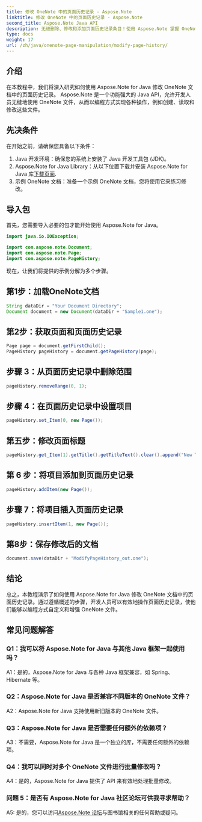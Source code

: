 ```yaml
---
title: 修改 OneNote 中的页面历史记录 - Aspose.Note
linktitle: 修改 OneNote 中的页面历史记录 - Aspose.Note
second_title: Aspose.Note Java API
description: 无缝删除、修改和添加页面历史记录条目！使用 Aspose.Note 掌握 OneNote 的分步指南和代码。 #OneNote #Java #Aspose
type: docs
weight: 17
url: /zh/java/onenote-page-manipulation/modify-page-history/
---
```

## 介绍

在本教程中，我们将深入研究如何使用 Aspose.Note for Java 修改 OneNote 文档中的页面历史记录。 Aspose.Note 是一个功能强大的 Java API，允许开发人员无缝地使用 OneNote 文件，从而以编程方式实现各种操作，例如创建、读取和修改这些文件。

## 先决条件

在开始之前，请确保您具备以下条件：

1. Java 开发环境：确保您的系统上安装了 Java 开发工具包 (JDK)。
2.  Aspose.Note for Java Library：从以下位置下载并安装 Aspose.Note for Java 库[下载页面](https://releases.aspose.com/note/java/).
3. 示例 OneNote 文档：准备一个示例 OneNote 文档，您将使用它来练习修改。

## 导入包

首先，您需要导入必要的包才能开始使用 Aspose.Note for Java。

```java
import java.io.IOException;

import com.aspose.note.Document;
import com.aspose.note.Page;
import com.aspose.note.PageHistory;
```

现在，让我们将提供的示例分解为多个步骤。

## 第1步：加载OneNote文档

```java
String dataDir = "Your Document Directory";
Document document = new Document(dataDir + "Sample1.one");
```

## 第2步：获取页面和页面历史记录

```java
Page page = document.getFirstChild();
PageHistory pageHistory = document.getPageHistory(page);
```

## 步骤 3：从页面历史记录中删除范围

```java
pageHistory.removeRange(0, 1);
```

## 步骤 4：在页面历史记录中设置项目

```java
pageHistory.set_Item(0, new Page());
```

## 第五步：修改页面标题

```java
pageHistory.get_Item(1).getTitle().getTitleText().clear().append("New Title");
```

## 第 6 步：将项目添加到页面历史记录

```java
pageHistory.addItem(new Page());
```

## 步骤 7：将项目插入页面历史记录

```java
pageHistory.insertItem(1, new Page());
```

## 第8步：保存修改后的文档

```java
document.save(dataDir + "ModifyPageHistory_out.one");
```

## 结论

总之，本教程演示了如何使用 Aspose.Note for Java 修改 OneNote 文档中的页面历史记录。通过遵循概述的步骤，开发人员可以有效地操作页面历史记录，使他们能够以编程方式自定义和增强 OneNote 文件。

## 常见问题解答

### Q1：我可以将 Aspose.Note for Java 与其他 Java 框架一起使用吗？

A1：是的，Aspose.Note for Java 与各种 Java 框架兼容，如 Spring、Hibernate 等。

### Q2：Aspose.Note for Java 是否兼容不同版本的 OneNote 文件？

A2：Aspose.Note for Java 支持使用新旧版本的 OneNote 文件。

### Q3：Aspose.Note for Java 是否需要任何额外的依赖项？

A3：不需要，Aspose.Note for Java 是一个独立的库，不需要任何额外的依赖项。

### Q4：我可以同时对多个 OneNote 文件进行批量修改吗？

A4：是的，Aspose.Note for Java 提供了 API 来有效地处理批量修改。

### 问题 5：是否有 Aspose.Note for Java 社区论坛可供我寻求帮助？

 A5: 是的，您可以访问[Aspose.Note 论坛](https://forum.aspose.com/c/note/28)与图书馆相关的任何帮助或疑问。
